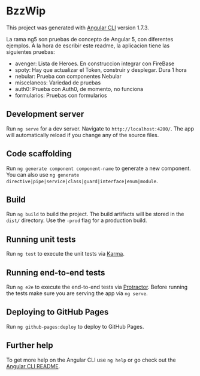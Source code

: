 # BzzWip

This project was generated with [Angular CLI](https://github.com/angular/angular-cli) version 1.7.3.

La rama ng5 son pruebas de concepto de Angular 5, con diferentes ejemplos. A la hora de escribir este readme, la aplicacion tiene las siguientes pruebas:

* avenger: Lista de Heroes. En construccion integrar con FireBase
* spoty: Hay que actualizar el Token, construir y desplegar. Dura 1 hora
* nebular: Prueba con componentes Nebular
* miscelaneos: Variedad de pruebas 
* auth0: Prueba con Auth0, de momento, no funciona
* formularios: Pruebas con formularios


## Development server

Run `ng serve` for a dev server. Navigate to `http://localhost:4200/`. The app will automatically reload if you change any of the source files.

## Code scaffolding

Run `ng generate component component-name` to generate a new component. You can also use `ng generate directive|pipe|service|class|guard|interface|enum|module`.

## Build

Run `ng build` to build the project. The build artifacts will be stored in the `dist/` directory. Use the `-prod` flag for a production build.

## Running unit tests

Run `ng test` to execute the unit tests via [Karma](https://karma-runner.github.io).

## Running end-to-end tests

Run `ng e2e` to execute the end-to-end tests via [Protractor](http://www.protractortest.org/).
Before running the tests make sure you are serving the app via `ng serve`.

## Deploying to GitHub Pages

Run `ng github-pages:deploy` to deploy to GitHub Pages.

## Further help

To get more help on the Angular CLI use `ng help` or go check out the [Angular CLI README](https://github.com/angular/angular-cli/blob/master/README.md).
